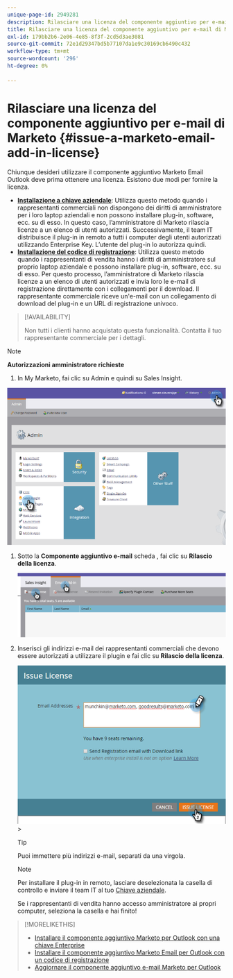 ```yaml
---
unique-page-id: 2949281
description: Rilasciare una licenza del componente aggiuntivo per e-mail di Marketo - Documenti Marketo - Documentazione del prodotto
title: Rilasciare una licenza del componente aggiuntivo per e-mail di Marketo
exl-id: 179bb2b6-2e06-4e85-8f3f-2cd5d3ae3081
source-git-commit: 72e1d29347bd5b77107da1e9c30169cb6490c432
workflow-type: tm+mt
source-wordcount: '296'
ht-degree: 0%

---
```


# Rilasciare una licenza del componente aggiuntivo per e-mail di Marketo {#issue-a-marketo-email-add-in-license}

Chiunque desideri utilizzare il componente aggiuntivo Marketo Email Outlook deve prima ottenere una licenza. Esistono due modi per fornire la licenza.

* **[Installazione a chiave aziendale](/help/marketo/product-docs/marketo-sales-insight/msi-outlook-plugin/install-the-marketo-add-in-for-outlook-with-an-enterprise-key.md)**: Utilizza questo metodo quando i rappresentanti commerciali non dispongono dei diritti di amministratore per i loro laptop aziendali e non possono installare plug-in, software, ecc. su di esso. In questo caso, l’amministratore di Marketo rilascia licenze a un elenco di utenti autorizzati. Successivamente, il team IT distribuisce il plug-in in remoto a tutti i computer degli utenti autorizzati utilizzando Enterprise Key. L’utente del plug-in lo autorizza quindi.
* **[Installazione del codice di registrazione](/help/marketo/product-docs/marketo-sales-insight/msi-outlook-plugin/install-the-marketo-email-add-in-for-outlook-with-a-registration-code.md)**: Utilizza questo metodo quando i rappresentanti di vendita hanno i diritti di amministratore sul proprio laptop aziendale e possono installare plug-in, software, ecc. su di esso. Per questo processo, l’amministratore di Marketo rilascia licenze a un elenco di utenti autorizzati e invia loro le e-mail di registrazione direttamente con i collegamenti per il download. Il rappresentante commerciale riceve un&#39;e-mail con un collegamento di download del plug-in e un URL di registrazione univoco.

>[!AVAILABILITY]
>
>Non tutti i clienti hanno acquistato questa funzionalità. Contatta il tuo rappresentante commerciale per i dettagli.

>[!NOTE]
>
>**Autorizzazioni amministratore richieste**

1. In My Marketo, fai clic su Admin e quindi su Sales Insight.

![](assets/image2015-7-20-17-3a48-3a17.png)

1. Sotto la **Componente aggiuntivo e-mail** scheda , fai clic su **Rilascio della licenza**.

   ![](assets/image2016-7-22-10-3a20-3a15.png)

1. Inserisci gli indirizzi e-mail dei rappresentanti commerciali che devono essere autorizzati a utilizzare il plugin e fai clic su **Rilascio della licenza**.

   ![](assets/image2016-8-31-9-3a37-3a8.png)>

   >[!TIP]
   >
   >Puoi immettere più indirizzi e-mail, separati da una virgola.

   >[!NOTE]
   >
   >Per installare il plug-in in remoto, lasciare deselezionata la casella di controllo e inviare il team IT al tuo [Chiave aziendale](/help/marketo/product-docs/marketo-sales-insight/msi-outlook-plugin/install-the-marketo-add-in-for-outlook-with-an-enterprise-key.md).
   >
   >Se i rappresentanti di vendita hanno accesso amministratore ai propri computer, seleziona la casella e hai finito!

>[!MORELIKETHIS]
>
>* [Installare il componente aggiuntivo Marketo per Outlook con una chiave Enterprise](/help/marketo/product-docs/marketo-sales-insight/msi-outlook-plugin/install-the-marketo-add-in-for-outlook-with-an-enterprise-key.md)
>* [Installare il componente aggiuntivo Marketo Email per Outlook con un codice di registrazione](/help/marketo/product-docs/marketo-sales-insight/msi-outlook-plugin/install-the-marketo-email-add-in-for-outlook-with-a-registration-code.md)
>* [Aggiornare il componente aggiuntivo e-mail Marketo per Outlook](/help/marketo/product-docs/marketo-sales-insight/msi-outlook-plugin/upgrade-your-marketo-email-add-in-for-outlook.md)

